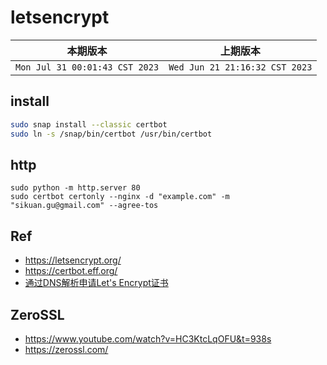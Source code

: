 # letsencrypt

|本期版本|上期版本
|:---:|:---:
`Mon Jul 31 00:01:43 CST 2023` | `Wed Jun 21 21:16:32 CST 2023`


## install

```bash
sudo snap install --classic certbot
sudo ln -s /snap/bin/certbot /usr/bin/certbot
```

## http

```
sudo python -m http.server 80
sudo certbot certonly --nginx -d "example.com" -m "sikuan.gu@gmail.com" --agree-tos
```


## Ref

* <https://letsencrypt.org/>
* <https://certbot.eff.org/>
* [通过DNS解析申请Let's Encrypt证书](https://ettingshausen.github.io/ssl/2018/07/17/letsencrypt-certificate.html)


## ZeroSSL

* <https://www.youtube.com/watch?v=HC3KtcLqOFU&t=938s>
* <https://zerossl.com/>